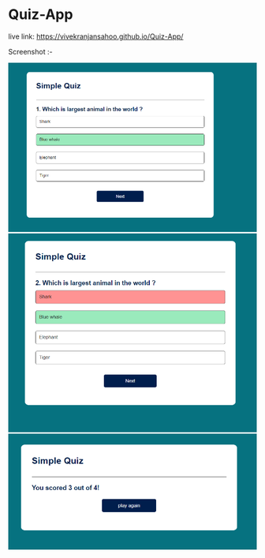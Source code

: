 # Quiz-App

live link: https://vivekranjansahoo.github.io/Quiz-App/

Screenshot :-

![vivek](images/1.PNG)
![vivek](images/2.PNG)
![vivek](images/3.PNG)
